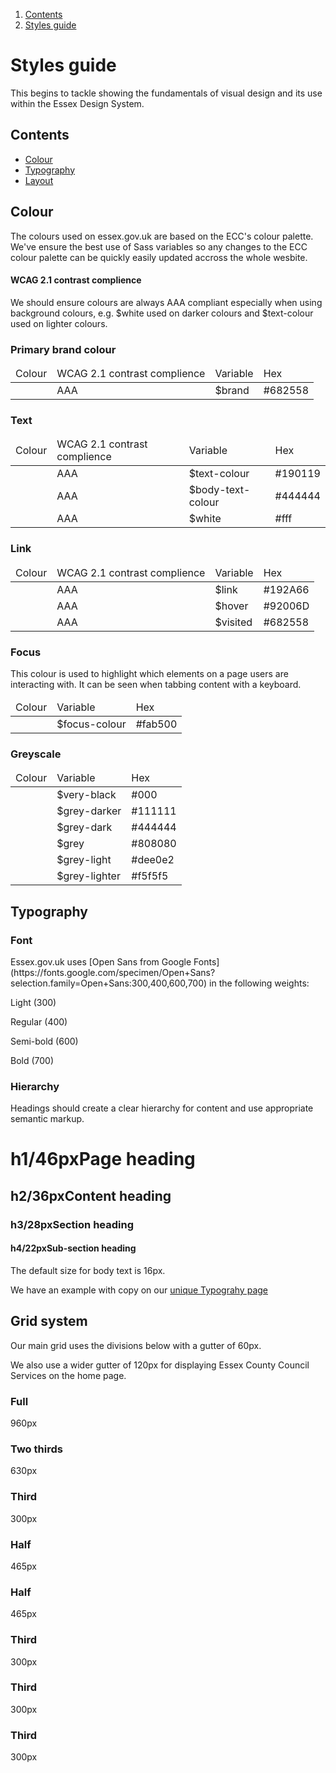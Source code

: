 <div class="breadcrumbs">
  <ol>
    <li><a href="/docs/core/contents">Contents</a></li>
    <li><a href="#">Styles guide</a></li>
  </ol>
</div>

<h1>Styles guide</h1>
<p>This begins to tackle showing the fundamentals of visual design and its use within the Essex Design System.</p>

<nav class="contents">
<div class="heading">
  <h2>Contents</h2>
</div>
  <ul>
    <li><a href="#colour">Colour</a></li>
    <li><a href="#typography">Typography</a></li>
    <li><a href="#layout">Layout</a></li>
  </ul>
</nav>

<h2 id="colour">Colour</h2>
<p>The colours used on essex.gov.uk are based on the ECC's colour palette. We've ensure the best use of Sass variables so any changes to the ECC colour palette can be quickly easily updated accross the whole wesbite.</p>
<h4>WCAG 2.1 contrast complience</h4>
<p>We should ensure colours are always AAA compliant especially when using background colours, e.g. $white used on darker colours and $text-colour used on lighter colours.</p>

<h3>Primary brand colour</h3>
<div class="table">
<table>
  <thead>
    <tr>
      <td>Colour</td>
      <td>WCAG 2.1 contrast complience</td>
      <td>Variable</td>
      <td>Hex</td>
    </tr>
  </thead>
  <tbody>
    <tr>
      <td><div class="colour-swatch" style="background-color:#682558"></div></td>
      <td>AAA</td>
      <td>$brand</td>
      <td>#682558</td>
    </tr>
  </tbody>
</table>
</div>

<h3>Text</h3>
<div class="table">
<table>
  <thead>
    <tr>
      <td>Colour</td>
      <td>WCAG 2.1 contrast complience</td>
      <td>Variable</td>
      <td>Hex</td>
    </tr>
  </thead>
  <tbody>
    <tr>
      <td><div class="colour-swatch" style="background-color:#190119"></div></td>
      <td>AAA</td>
      <td>$text-colour</td>
      <td>#190119</td>
    </tr>
    <tr>
      <td><div class="colour-swatch" style="background-color:#444444"></div></td>
      <td>AAA</td>
      <td>$body-text-colour</td>
      <td>#444444</td>
    </tr>
    <tr>
      <td><div class="colour-swatch colour-swatch-border" style="background-color:#fff"></div></td>
      <td>AAA</td>
      <td>$white</td>
      <td>#fff</td>
    </tr>
  </tbody>
</table>
</div>


<h3>Link</h3>
<div class="table">
<table>
  <thead>
    <tr>
      <td>Colour</td>
      <td>WCAG 2.1 contrast complience</td>
      <td>Variable</td>
      <td>Hex</td>
    </tr>
  </thead>
  <tbody>
    <tr>
      <td><div class="colour-swatch" style="background-color:#192A66"></div></td>
      <td>AAA</td>
      <td>$link</td>
      <td>#192A66</td>
    </tr>
    <tr>
      <td><div class="colour-swatch" style="background-color:#92006D"></div></td>
      <td>AAA</td>
      <td>$hover</td>
      <td>#92006D</td>
    </tr>
    <tr>
      <td><div class="colour-swatch" style="background-color:#682558"></div></td>
      <td>AAA</td>
      <td>$visited</td>
      <td>#682558</td>
    </tr>
  </tbody>
</table>
</div>

<h3>Focus</h3>
<p>This colour is used to highlight which elements on a page users are interacting with. It can be seen when tabbing content with a keyboard.</p>
<div class="table">
<table>
  <thead>
    <tr>
      <td>Colour</td>
      <td>Variable</td>
      <td>Hex</td>
    </tr>
  </thead>
  <tbody>
    <tr>
      <td><div class="colour-swatch" style="background-color:#fab500"></div></td>
      <td>$focus-colour</td>
      <td>#fab500</td>
    </tr>
  </tbody>
</table>
</div>

<h3>Greyscale</h3>
<p></p>
<div class="table">
<table>
  <thead>
    <tr>
      <td>Colour</td>
      <td>Variable</td>
      <td>Hex</td>
    </tr>
  </thead>
  <tbody>
    <tr>
      <td><div class="colour-swatch" style="background-color:#000"></div></td>
      <td>$very-black</td>
      <td>#000</td>
    </tr>
    <tr>
      <td><div class="colour-swatch" style="background-color:#111111"></div></td>
      <td>$grey-darker</td>
      <td>#111111</td>
    </tr>
    <tr>
      <td><div class="colour-swatch" style="background-color:#444444"></div></td>
      <td>$grey-dark</td>
      <td>#444444</td>
    </tr>
    <tr>
      <td><div class="colour-swatch" style="background-color:#808080"></div></td>
      <td>$grey</td>
      <td>#808080</td>
    </tr>
    <tr>
      <td><div class="colour-swatch" style="background-color:#dee0e2"></div></td>
      <td>$grey-light</td>
      <td>#dee0e2</td>
    </tr>
    <tr>
      <td><div class="colour-swatch" style="background-color:#f5f5f5"></div></td>
      <td>$grey-lighter</td>
      <td>#f5f5f5</td>
    </tr>
  </tbody>
</table>
</div>

<h2 id="typography">Typography</h2>
  <h3>Font</h3>
  <p>Essex.gov.uk uses [Open Sans from Google Fonts](https://fonts.google.com/specimen/Open+Sans?selection.family=Open+Sans:300,400,600,700) in the following weights:</p>
  <p class="light">Light (300)</p>
  <p class="regular">Regular (400)</p>
  <p class="semi-bold">Semi-bold (600)</p>
  <p class="bold">Bold (700)</p>

<h3>Hierarchy</h3>
  <p>Headings should create a clear hierarchy for content and use appropriate semantic markup.</p>

<h1><span>h1/46px</span>Page heading</h1>
<h2><span>h2/36px</span>Content heading</h2>
<h3><span>h3/28px</span>Section heading</h3>
<h4><span>h4/22px</span>Sub-section heading</h4>

<p>The default size for body text is 16px.</p>

<p>We have an example with copy on our <a href="/docs/core/typography">unique Typograhy page</a></p>

<div class="content-break-sm"></div>

<h2 id="layout">Grid system</h2>
<p>Our main grid uses the divisions below with a gutter of 60px.</p>
<p>We also use a wider gutter of 120px for displaying Essex County Council Services on the home page.</p>
<div class="grid-row">
  <div class="column-full">
    <div class="demo-box">
    <h3>Full</h3>
    <p>960px</p>
    </div>
  </div>
</div>

<div class="grid-row">
  <div class="column-two-thirds">
    <div class="demo-box">
      <h3>Two thirds</h3>
      <p>630px</p>
    </div>
  </div>
  <div class="column-third">
    <div class="demo-box">
      <h3>Third</h3>
      <p>300px</p>
    </div>
  </div>
</div>

<div class="grid-row">
  <div class="column-half">
    <div class="demo-box">
      <h3>Half</h3>
      <p>465px</p>
    </div>
  </div>
  <div class="column-half">
    <div class="demo-box">
      <h3>Half</h3>
      <p>465px</p>
    </div>
  </div>
</div>

<div class="grid-row">
  <div class="column-third">
    <div class="demo-box">
      <h3>Third</h3>
      <p>300px</p>
    </div>
  </div>
  <div class="column-third">
    <div class="demo-box">
      <h3>Third</h3>
      <p>300px</p>
    </div>
  </div>
  <div class="column-third">
    <div class="demo-box">
      <h3>Third</h3>
      <p>300px</p>
    </div>
  </div>
</div>
